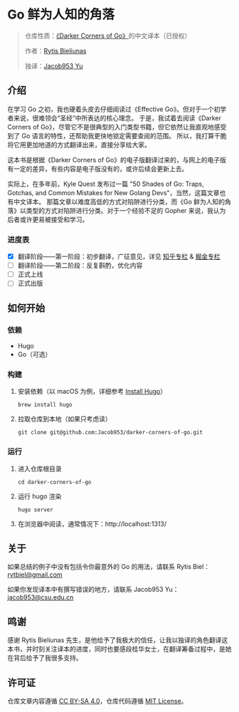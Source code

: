 # Go 鲜为人知的角落

> 仓库性质：[《Darker Corners of Go》](https://rytisbiel.com/2021/03/06/darker-corners-of-go/)的中文译本（已授权）
> 
> 作者：[Rytis Bieliunas](https://rytisbiel.com/) 
> 
> 独译：[Jacob953 Yu](https://github.com/Jacob953)

## 介绍

在学习 Go 之初，我也硬着头皮去仔细阅读过《Effective Go》。但对于一个初学者来说，很难领会“圣经”中所表达的核心理念。
于是，我试着去阅读《Darker Corners of Go》，尽管它不是很典型的入门类型书籍，但它依然让我直观地感受到了 Go 语言的特性，还帮助我更快地锁定需要查阅的范围。
所以，我打算干脆将它用更加地道的方式翻译出来，直接分享给大家。

这本书是根据《Darker Corners of Go》的电子版翻译过来的，与网上的电子版有一定的差异，有些内容是电子版没有的，或许后续会更新上去。

实际上，在多年前，Kyle Quest 发布过一篇 "50 Shades of Go: Traps, Gotchas, and Common Mistakes for New Golang Devs"，当然，这篇文章也有中文译本。
那篇文章以难度高低的方式对陷阱进行分类，而《Go 鲜为人知的角落》以类型的方式对陷阱进行分类。对于一个经验不足的 Gopher 来说，我认为后者或许更易被接受和学习。

### 进度表

- [x] 翻译阶段——第一阶段：初步翻译，广征意见，详见 [知乎专栏](https://www.zhihu.com/column/c_1515125961956167680) & [掘金专栏](https://juejin.cn/column/7101233483212652581)
- [ ] 翻译阶段——第二阶段：反复斟酌，优化内容
- [ ] 正式上线
- [ ] 正式出版

## 如何开始

### 依赖

- Hugo 
- Go（可选）

### 构建

1. 安装依赖（以 macOS 为例，详细参考 [Install Hugo](https://gohugo.io/getting-started/installing/)）
    ```
    brew install hugo
    ```
2. 拉取仓库到本地（如果只考虑读）
    ```
    git clone git@github.com:Jacob953/darker-corners-of-go.git
    ```

### 运行

1. 进入仓库根目录
    ```
    cd darker-corners-of-go
    ```
2. 运行 hugo 渲染
    ```
    hugo server
    ```
3. 在浏览器中阅读，通常情况下：http://localhost:1313/

## 关于

如果总结的例子中没有包括令你最意外的 Go 的用法，请联系 Rytis Biel：rytbiel@gmail.com

如果你发现译本中有撰写错误的地方，请联系 Jacob953 Yu：jacob953@csu.edu.cn

## 鸣谢

感谢 Rytis Bieliunas 先生，是他给予了我极大的信任，让我以独译的角色翻译这本书，并时刻关注译本的进度，同时也要感段桂华女士，在翻译筹备过程中，是她在背后给予了我很多支持。

## 许可证

仓库文章内容遵循 [CC BY-SA 4.0](licenses/LICENSE-CC)，仓库代码遵循 [MIT License](licenses/LICENSE-MIT)。
